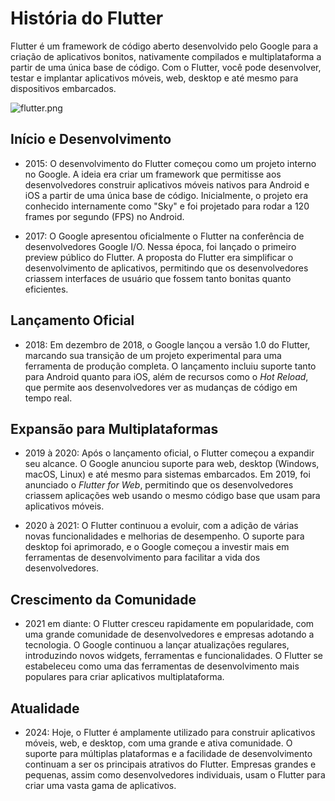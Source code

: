 # História do Flutter

Flutter é um framework de código aberto desenvolvido pelo Google para a criação de aplicativos bonitos, nativamente compilados e multiplataforma a partir de uma única base de código. Com o Flutter, você pode desenvolver, testar e implantar aplicativos móveis, web, desktop e até mesmo para dispositivos embarcados.

![flutter.png](https://th.bing.com/th/id/OIP.fhx_DT8QUlh-qoEBiWfFyAHaE8?rs=1&pid=ImgDetMain)

## Início e Desenvolvimento

- 2015: O desenvolvimento do Flutter começou como um projeto interno no Google. A ideia era criar um framework que permitisse aos desenvolvedores construir aplicativos móveis nativos para Android e iOS a partir de uma única base de código. Inicialmente, o projeto era conhecido internamente como "Sky" e foi projetado para rodar a 120 frames por segundo (FPS) no Android.

- 2017: O Google apresentou oficialmente o Flutter na conferência de desenvolvedores Google I/O. Nessa época, foi lançado o primeiro preview público do Flutter. A proposta do Flutter era simplificar o desenvolvimento de aplicativos, permitindo que os desenvolvedores criassem interfaces de usuário que fossem tanto bonitas quanto eficientes.

## Lançamento Oficial

- 2018: Em dezembro de 2018, o Google lançou a versão 1.0 do Flutter, marcando sua transição de um projeto experimental para uma ferramenta de produção completa. O lançamento incluiu suporte tanto para Android quanto para iOS, além de recursos como o *Hot Reload*, que permite aos desenvolvedores ver as mudanças de código em tempo real.

## Expansão para Multiplataformas

- 2019 à 2020: Após o lançamento oficial, o Flutter começou a expandir seu alcance. O Google anunciou suporte para web, desktop (Windows, macOS, Linux) e até mesmo para sistemas embarcados. Em 2019, foi anunciado o *Flutter for Web*, permitindo que os desenvolvedores criassem aplicações web usando o mesmo código base que usam para aplicativos móveis.

- 2020 à 2021: O Flutter continuou a evoluir, com a adição de várias novas funcionalidades e melhorias de desempenho. O suporte para desktop foi aprimorado, e o Google começou a investir mais em ferramentas de desenvolvimento para facilitar a vida dos desenvolvedores.

## Crescimento da Comunidade

- 2021 em diante: O Flutter cresceu rapidamente em popularidade, com uma grande comunidade de desenvolvedores e empresas adotando a tecnologia. O Google continuou a lançar atualizações regulares, introduzindo novos widgets, ferramentas e funcionalidades. O Flutter se estabeleceu como uma das ferramentas de desenvolvimento mais populares para criar aplicativos multiplataforma.

## Atualidade

- 2024: Hoje, o Flutter é amplamente utilizado para construir aplicativos móveis, web, e desktop, com uma grande e ativa comunidade. O suporte para múltiplas plataformas e a facilidade de desenvolvimento continuam a ser os principais atrativos do Flutter. Empresas grandes e pequenas, assim como desenvolvedores individuais, usam o Flutter para criar uma vasta gama de aplicativos.